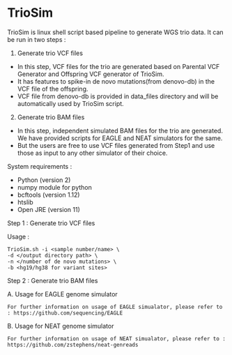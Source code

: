 # TrioSim

TrioSim is linux shell script based pipeline to generate WGS trio data. It can be run in two steps :

1. Generate trio VCF files 

* In this step, VCF files for the trio are generated based on Parental VCF Generator and Offspring VCF generator of TrioSim.
* It has features to spike-in de novo mutations(from denovo-db) in the VCF file of the offspring.
* VCF file from denovo-db is provided in data_files directory and will be automatically used by TrioSim script.

2. Generate trio BAM files 

* In this step, independent simulated BAM files for the trio are generated. We have provided scripts for EAGLE and NEAT simulators for the same. 
* But the users are free to use VCF files generated from Step1 and use those as input to any other simulator of their choice.

System requirements :

* Python (version 2)
* numpy module for python
* bcftools (version 1.12)
* htslib
* Open JRE (version 11)


Step 1 : Generate trio VCF files 

   Usage :

    TrioSim.sh -i <sample number/name> \
    -d </output directory path> \
    -n </number of de novo mutations> \
    -b <hg19/hg38 for variant sites>

Step 2 : Generate trio BAM files

A. Usage for EAGLE genome simulator
    
    For further information on usage of EAGLE simualator, please refer to : https://github.com/sequencing/EAGLE
    
B. Usage for NEAT genome simulator
    
    For further information on usage of NEAT simualator, please refer to : https://github.com/zstephens/neat-genreads
    
    
